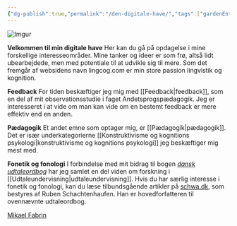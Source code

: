 ```yaml
---
{"dg-publish":true,"permalink":"/den-digitale-have/","tags":["gardenEntry"],"created":"2025-04-06T00:21:35.747+02:00","updated":"2025-04-17T15:30:48.983+02:00"}
---
```




![Imgur](https://i.imgur.com/VZfRmQi.png)

**Velkommen til min digitale have**
Her kan du gå på opdagelse i mine forskellige interesseområder. Mine tanker og ideer er som frø, altså lidt ubearbejdede, men med potentiale til at udvikle sig til mere. Som det fremgår af websidens navn lingcog.com er min store passion lingvistik og kognition. 

**Feedback**
For tiden beskæftiger jeg mig med [[Feedback\|feedback]], som en del af mit observationsstudie i faget Andetsprogspædagogik. Jeg er interesseret i at vide om man kan vide om en bestemt feedback er mere effektiv end en anden. 

**Pædagogik**
Et andet emne som optager mig, er [[Pædagogik\|pædagogik]]. Det er især underkategorierne [[Konstruktivisme og kognitions psykologi\|konstruktivisme og kognitions psykologi]] jeg beskæftiger mig mest med.

**Fonetik og fonologi**
I forbindelse med mit bidrag til bogen *[dansk udtaleordbog](https://www.modersmaalselskabet.dk/butik/andre-udgivelser/aarbog/uob-kompakt/)* har jeg samlet en del viden om forskning i [[Udtaleundervisning\|udtaleundervisning]]. Hvis du har særlig interesse i fonetik og fonologi, kan du læse tilbundsgående artikler på [schwa.dk](https://schwa.dk), som bestyres af Ruben Schachtenhaufen. Han er hovedforfatteren til ovennævnte udtaleordbog.

<script src="https://platform.linkedin.com/badges/js/profile.js" async defer type="text/javascript"></script>
<div class="badge-base LI-profile-badge" data-locale="da_DK" data-size="medium" data-theme="dark" data-type="VERTICAL" data-vanity="mikael-fabrin-2805b28b" data-version="v1"><a class="badge-base__link LI-simple-link" href="https://dk.linkedin.com/in/mikael-fabrin-2805b28b?trk=profile-badge">Mikael Fabrin</a></div>
              




